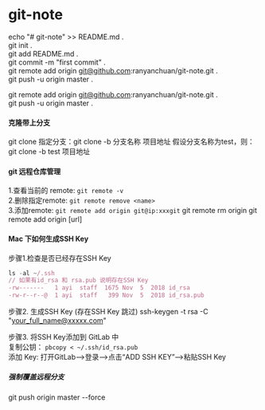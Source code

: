 # git-note

echo "# git-note" >> README.md .   
git init .   
git add README.md .     
git commit -m "first commit" .   
git remote add origin git@github.com:ranyanchuan/git-note.git .   
git push -u origin master .   

git remote add origin git@github.com:ranyanchuan/git-note.git .  
git push -u origin master .  

#### 克隆带上分支
git clone 指定分支：git clone -b 分支名称 项目地址
假设分支名称为test，则：
git clone -b test 项目地址

#### git 远程仓库管理
1.查看当前的 remote:  `git remote -v`    
2.删除指定remote: `git remote remove <name>`  
3.添加remote: `git remote add origin git@ip:xxxgit` 
git remote rm origin
git remote add origin [url]

#### Mac 下如何生成SSH Key 

步骤1.检查是否已经存在SSH Key 
```js
ls -al ~/.ssh
// 如果有id_rsa 和 rsa.pub 说明存在SSH Key
-rw-------   1 ayi  staff  1675 Nov  5  2018 id_rsa   
-rw-r--r--@  1 ayi  staff   399 Nov  5  2018 id_rsa.pub
```
步骤2. 生成SSH Key (存在SSH Key 跳过)
ssh-keygen -t rsa -C "your_full_name@xxxxx.com"

步骤3. 将SSH Key添加到 GitLab 中  
复制公钥： `pbcopy < ~/.ssh/id_rsa.pub`  
添加 Key: 打开GitLab-->登录-->点击“ADD SSH KEY”-->粘贴SSH Key

##### 强制覆盖远程分支
git push origin master --force
 


